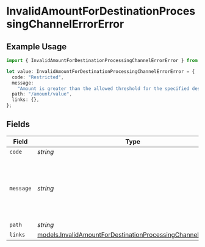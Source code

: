 # InvalidAmountForDestinationProcessingChannelErrorError

## Example Usage

```typescript
import { InvalidAmountForDestinationProcessingChannelErrorError } from "dwolla-typescript";

let value: InvalidAmountForDestinationProcessingChannelErrorError = {
  code: "Restricted",
  message:
    "Amount is greater than the allowed threshold for the specified destination processing channel.",
  path: "/amount/value",
  links: {},
};
```

## Fields

| Field                                                                                                                                | Type                                                                                                                                 | Required                                                                                                                             | Description                                                                                                                          | Example                                                                                                                              |
| ------------------------------------------------------------------------------------------------------------------------------------ | ------------------------------------------------------------------------------------------------------------------------------------ | ------------------------------------------------------------------------------------------------------------------------------------ | ------------------------------------------------------------------------------------------------------------------------------------ | ------------------------------------------------------------------------------------------------------------------------------------ |
| `code`                                                                                                                               | *string*                                                                                                                             | :heavy_minus_sign:                                                                                                                   | N/A                                                                                                                                  | Restricted                                                                                                                           |
| `message`                                                                                                                            | *string*                                                                                                                             | :heavy_minus_sign:                                                                                                                   | N/A                                                                                                                                  | Amount is greater than the allowed threshold for the specified destination processing channel.                                       |
| `path`                                                                                                                               | *string*                                                                                                                             | :heavy_minus_sign:                                                                                                                   | N/A                                                                                                                                  | /amount/value                                                                                                                        |
| `links`                                                                                                                              | [models.InvalidAmountForDestinationProcessingChannelErrorLinks](../models/invalidamountfordestinationprocessingchannelerrorlinks.md) | :heavy_minus_sign:                                                                                                                   | N/A                                                                                                                                  | {}                                                                                                                                   |